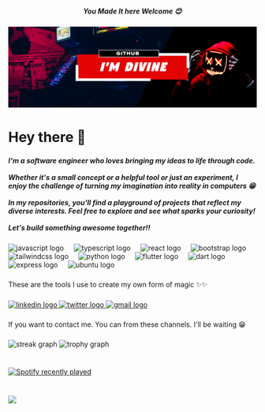 <h5> <center>You Made It here Welcome 😊<center> </h5>
 
![wow](code.png "Title")

<h1 align="left">Hey there 👋</h1>

###

<h5 align="left">I'm a software engineer who loves bringing my ideas to life through code. <br><br>Whether it's a small concept or a helpful tool or just an experiment, I enjoy the challenge of turning my imagination into reality in computers 😁<br><br>In my repositories, you'll find a playground of projects that reflect my diverse interests. Feel free to explore and see what sparks your curiosity!<br><br>Let's build something awesome together!!</h5>

###

<div align="left">
  <img src="https://cdn.jsdelivr.net/gh/devicons/devicon/icons/javascript/javascript-original.svg" height="40" alt="javascript logo"  />
  <img width="12" />
  <img src="https://cdn.jsdelivr.net/gh/devicons/devicon/icons/typescript/typescript-original.svg" height="40" alt="typescript logo"  />
  <img width="12" />
  <img src="https://cdn.jsdelivr.net/gh/devicons/devicon/icons/react/react-original.svg" height="40" alt="react logo"  />
  <img width="12" />
  <img src="https://cdn.jsdelivr.net/gh/devicons/devicon/icons/bootstrap/bootstrap-original.svg" height="40" alt="bootstrap logo"  />
  <img width="12" />
  <img src="https://cdn.jsdelivr.net/gh/devicons/devicon/icons/tailwindcss/tailwindcss-original-wordmark.svg" height="40" alt="tailwindcss logo"  />
  <img width="12" />
  <img src="https://cdn.jsdelivr.net/gh/devicons/devicon/icons/python/python-original.svg" height="40" alt="python logo"  />
  <img width="12" />
  <img src="https://cdn.jsdelivr.net/gh/devicons/devicon/icons/flutter/flutter-original.svg" height="40" alt="flutter logo"  />
  <img width="12" />
  <img src="https://cdn.jsdelivr.net/gh/devicons/devicon/icons/dart/dart-original.svg" height="40" alt="dart logo"  />
  <img width="12" />
  <img src="https://cdn.jsdelivr.net/gh/devicons/devicon/icons/express/express-original.svg" height="40" alt="express logo"  />
  <img width="12" />
  <img src="https://cdn.jsdelivr.net/gh/devicons/devicon/icons/ubuntu/ubuntu-plain.svg" height="40" alt="ubuntu logo"  />
</div>

###

<p align="left">These are the tools I use to create my own form of magic ✨✨</p>

###

<div align="left">
  <a href="https://www.linkedin.com/in/divine-amunega-111ss/" target="_blank">
    <img src="https://raw.githubusercontent.com/maurodesouza/profile-readme-generator/master/src/assets/icons/social/linkedin/default.svg" width="52" height="40" alt="linkedin logo"  />
  </a>
  <a href="https://x.com/divineamunega" target="_blank">
    <img src="https://raw.githubusercontent.com/maurodesouza/profile-readme-generator/master/src/assets/icons/social/twitter/default.svg" width="52" height="40" alt="twitter logo"  />
  </a>
  <a href="mailto:divineamunega@gmail.com" target="_blank">
    <img src="https://raw.githubusercontent.com/maurodesouza/profile-readme-generator/master/src/assets/icons/social/gmail/default.svg" width="52" height="40" alt="gmail logo"  />
  </a>
</div>

###

<p align="left">If you want to contact me. You can from these channels. I'll be waiting 😁</p>

###

<div align="left">
  <img src="https://streak-stats.demolab.com?user=divineamunega&locale=en&mode=daily&theme=dracula&hide_border=false&border_radius=5&order=3" height="150" alt="streak graph"  />
  <img src="https://github-profile-trophy.vercel.app?username=divineamunega&theme=dracula&column=-1&row=1&margin-w=8&margin-h=8&no-bg=false&no-frame=false&order=4" height="150" alt="trophy graph"  />
</div>

###

<br clear="both">

<div align="left">
  <a href="https://open.spotify.com/user/31x7mu3r34ljffkjuils2bp4fy6e">
    <img src="https://spotify-recently-played-readme.vercel.app/api?user=31x7mu3r34ljffkjuils2bp4fy6e&count=5" alt="Spotify recently played"  />
  </a>
</div>

###

<br clear="both">

<img align="left" src="https://visitor-badge.laobi.icu/badge?page_id=divineamunega.divineamunega&left_text=Profile%20Views"  />

###

